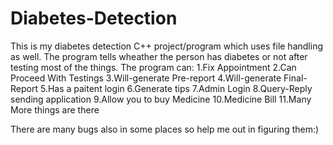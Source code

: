 # Diabetes-Detection
This is my diabetes detection C++ project/program which uses file handling as well. The program tells wheather the person has diabetes or not after testing most of the things.
The program can:
1.Fix Appointment
2.Can Proceed With Testings
3.Will-generate Pre-report
4.Will-generate Final-Report
5.Has a paitent login
6.Generate tips
7.Admin Login
8.Query-Reply sending application
9.Allow you to buy Medicine
10.Medicine Bill
11.Many More things are there

There are many bugs also in some places so help me out in figuring them:)
